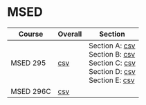 # MSED

| Course | Overall | Section |
| ------ | ------- | ------- |
| MSED 295 | [csv](https://github.com/UCSD-Historical-Enrollment-Data/2024Spring/blob/main/overall/MSED%20295.csv) | Section A: [csv](https://github.com/UCSD-Historical-Enrollment-Data/2024Spring/blob/main/section/MSED%20295_A.csv)<br>Section B: [csv](https://github.com/UCSD-Historical-Enrollment-Data/2024Spring/blob/main/section/MSED%20295_B.csv)<br>Section C: [csv](https://github.com/UCSD-Historical-Enrollment-Data/2024Spring/blob/main/section/MSED%20295_C.csv)<br>Section D: [csv](https://github.com/UCSD-Historical-Enrollment-Data/2024Spring/blob/main/section/MSED%20295_D.csv)<br>Section E: [csv](https://github.com/UCSD-Historical-Enrollment-Data/2024Spring/blob/main/section/MSED%20295_E.csv) |
| MSED 296C | [csv](https://github.com/UCSD-Historical-Enrollment-Data/2024Spring/blob/main/overall/MSED%20296C.csv) |  |
